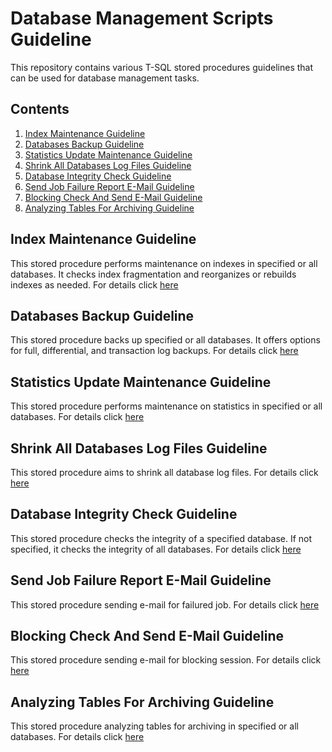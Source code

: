 # Database Management Scripts Guideline

This repository contains various T-SQL stored procedures guidelines that can be used for database management tasks.

## Contents

1. [Index Maintenance Guideline](001_IndexMaintenanceGuideline.md)
2. [Databases Backup Guideline](002_DatabaseBackupGuideline.md)
3. [Statistics Update Maintenance Guideline](003_StatisticsMaintenanceGuideline.md)
4. [Shrink All Databases Log Files Guideline](004_ShrinkAllLogFiles.md)
5. [Database Integrity Check Guideline](005_IntegrityCheckGuideline.md)
6. [Send Job Failure Report E-Mail Guideline](006_SendJobFailureReportGuideline.md)
7. [Blocking Check And Send E-Mail Guideline](007_BlockingCheckAndSendEmailGuideline.md)
8. [Analyzing Tables For Archiving Guideline](008_AnalyzeTablesToBeArchivedGuideline.md)

## Index Maintenance Guideline

This stored procedure performs maintenance on indexes in specified or all databases. It checks index fragmentation and reorganizes or rebuilds indexes as needed.
For details click [here](001_IndexMaintenanceGuideline.md)

## Databases Backup Guideline

This stored procedure backs up specified or all databases. It offers options for full, differential, and transaction log backups.
For details click [here](002_DatabaseBackupGuideline.md)

## Statistics Update Maintenance Guideline

This stored procedure performs maintenance on statistics in specified or all databases.
For details click [here](003_StatisticsMaintenanceGuideline.md)

## Shrink All Databases Log Files Guideline

This stored procedure aims to shrink all database log files.
For details click [here](004_ShrinkAllLogFiles.md)

## Database Integrity Check Guideline

This stored procedure checks the integrity of a specified database. If not specified, it checks the integrity of all databases.
For details click [here](005_IntegrityCheckGuideline.md)

## Send Job Failure Report E-Mail Guideline

This stored procedure sending e-mail for failured job.
For details click [here](006_SendJobFailureReportGuideline.md)

## Blocking Check And Send E-Mail Guideline

This stored procedure sending e-mail for blocking session.
For details click [here](007_BlockingCheckAndSendEmailGuideline.md)

## Analyzing Tables For Archiving Guideline

This stored procedure analyzing tables for archiving in specified or all databases.
For details click [here](008_AnalyzeTablesToBeArchivedGuideline.md)
